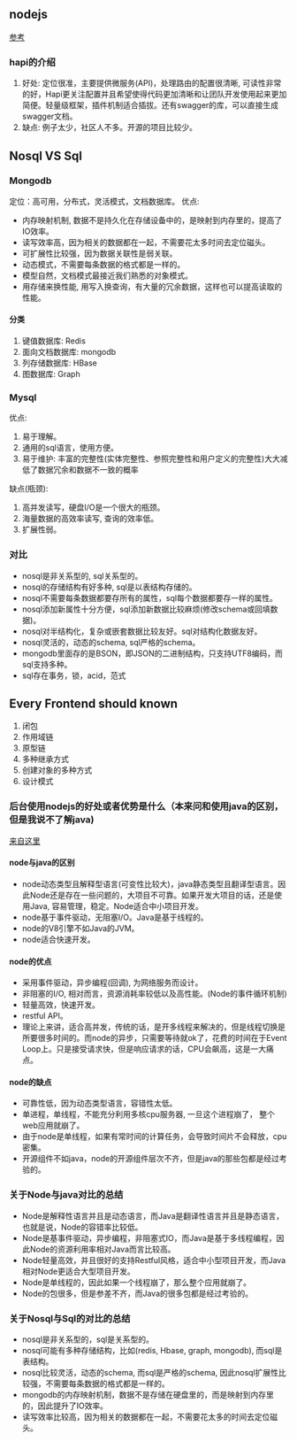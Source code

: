 ## nodejs

[参考](http://ourjs.com/detail/5490db1c8a34fa320400000e)
### hapi的介绍

1. 好处: 定位很准，主要提供微服务(API)，处理路由的配置很清晰, 可读性非常的好，Hapi更关注配置并且希望使得代码更加清晰和让团队开发使用起来更加简便。轻量级框架，插件机制适合插拔。还有swagger的库，可以直接生成swagger文档。
2. 缺点: 例子太少，社区人不多。开源的项目比较少。

## Nosql VS Sql

### Mongodb

定位：高可用，分布式，灵活模式，文档数据库。
优点:

* 内存映射机制, 数据不是持久化在存储设备中的，是映射到内存里的，提高了IO效率。
* 读写效率高，因为相关的数据都在一起，不需要花太多时间去定位磁头。
* 可扩展性比较强，因为数据关联性是弱关联。
* 动态模式，不需要每条数据的格式都是一样的。
* 模型自然，文档模式最接近我们熟悉的对象模式。
* 用存储来换性能, 用写入换查询，有大量的冗余数据，这样也可以提高读取的性能。

#### 分类

1. 键值数据库: Redis
2. 面向文档数据库: mongodb
3. 列存储数据库: HBase
4. 图数据库: Graph

### Mysql

优点:
1. 易于理解。
2. 通用的sql语言，使用方便。
3. 易于维护: 丰富的完整性(实体完整性、参照完整性和用户定义的完整性)大大减低了数据冗余和数据不一致的概率

缺点(瓶颈):
1. 高并发读写，硬盘I/O是一个很大的瓶颈。
2. 海量数据的高效率读写, 查询的效率低。
3. 扩展性弱。

### 对比

* nosql是非关系型的, sql关系型的。
* nosql的存储结构有好多种, sql是以表结构存储的。
* nosql不需要每条数据都要存所有的属性，sql每个数据都要存一样的属性。
* nosql添加新属性十分方便，sql添加新数据比较麻烦(修改schema或回填数据)。
* nosql对半结构化，复杂或嵌套数据比较友好。sql对结构化数据友好。
* nosql灵活的，动态的schema, sql严格的schema。
* mongodb里面存的是BSON，即JSON的二进制结构，只支持UTF8编码，而sql支持多种。
* sql存在事务，锁，acid，范式

## Every Frontend should known

1. 闭包
2. 作用域链
3. 原型链
4. 多种继承方式
5. 创建对象的多种方式
6. 设计模式


### 后台使用nodejs的好处或者优势是什么（本来问和使用java的区别，但是我说不了解java)

[来自这里](https://www.zhihu.com/question/19653241)

#### node与java的区别

* node动态类型且解释型语言(可变性比较大)，java静态类型且翻译型语言。因此Node还是存在一些问题的，大项目不可靠。如果开发大项目的话，还是使用Java, 容易管理，稳定。Node适合中小项目开发。
* node基于事件驱动，无阻塞I/O。Java是基于线程的。
* node的V8引擎不如Java的JVM。
* node适合快速开发。

#### node的优点

* 采用事件驱动，异步编程(回调), 为网络服务而设计。
* 非阻塞的I/O, 相对而言，资源消耗率较低以及高性能。(Node的事件循环机制)
* 轻量高效，快速开发。
* restful API。
* 理论上来讲，适合高并发，传统的话，是开多线程来解决的，但是线程切换是所要很多时间的。而node的异步，只需要等待就ok了，花费的时间在于Event Loop上。只是接受请求快，但是响应请求的话，CPU会飙高，这是一大痛点。

#### node的缺点

* 可靠性低，因为动态类型语言，容错性太低。
* 单进程，单线程，不能充分利用多核cpu服务器, 一旦这个进程崩了， 整个web应用就崩了。
* 由于node是单线程，如果有常时间的计算任务，会导致时间片不会释放，cpu密集。
* 开源组件不如java，node的开源组件层次不齐，但是java的那些包都是经过考验的。

### 关于Node与java对比的总结

* Node是解释性语言并且是动态语言，而Java是翻译性语言并且是静态语言，也就是说，Node的容错率比较低。
* Node是基事件驱动，异步编程，非阻塞式IO，而Java是基于多线程编程，因此Node的资源利用率相对Java而言比较高。
* Node轻量高效，并且很好的支持Restful风格，适合中小型项目开发，而Java相对Node更适合大型项目开发。
* Node是单线程的，因此如果一个线程崩了，那么整个应用就崩了。
* Node的包很多，但是参差不齐，而Java的很多包都是经过考验的。

### 关于Nosql与Sql的对比的总结

* nosql是非关系型的，sql是关系型的。
* nosql可能有多种存储结构，比如(redis, Hbase, graph, mongodb), 而sql是表结构。
* nosql比较灵活，动态的schema, 而sql是严格的schema, 因此nosql扩展性比较强，不需要每条数据的格式都是一样的。
* mongodb的内存映射机制，数据不是存储在硬盘里的，而是映射到内存里的，因此提升了IO效率。
* 读写效率比较高，因为相关的数据都在一起，不需要花太多的时间去定位磁头。
